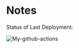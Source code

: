 # Notes


Status of Last Deployment:

![My-github-actions](https://github.com/sundoz/Notes/workflows/My-github-actions/badge.svg)
<br/>
